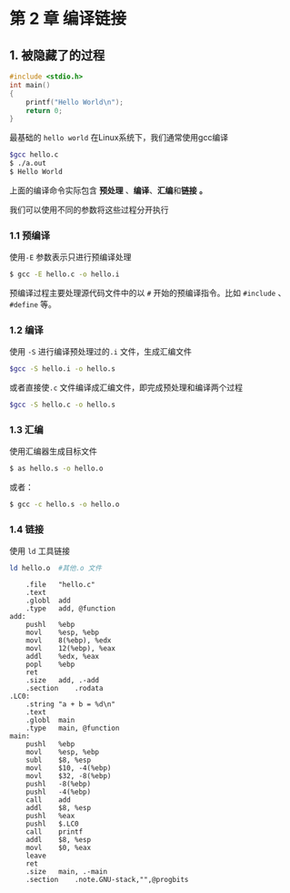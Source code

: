 # 第 2 章 编译链接



## 1. 被隐藏了的过程

```c
#include <stdio.h>
int main()
{
    printf("Hello World\n");
    return 0;
}
```

最基础的 `hello world` 在Linux系统下，我们通常使用gcc编译



```bash
$gcc hello.c 
$ ./a.out
$ Hello World
```

上面的编译命令实际包含 **预处理** 、**编译**、**汇编**和**链接** **。**

我们可以使用不同的参数将这些过程分开执行

###  1.1 预编译

使用`-E` 参数表示只进行预编译处理

```bash
$ gcc -E hello.c -o hello.i
```

预编译过程主要处理源代码文件中的以 `#` 开始的预编译指令。比如 `#include` 、`#define` 等。

### 1.2 编译

使用 `-S` 进行编译预处理过的`.i` 文件，生成汇编文件

```bash
$gcc -S hello.i -o hello.s
```

或者直接使`.c` 文件编译成汇编文件，即完成预处理和编译两个过程

```bash
$gcc -S hello.c -o hello.s
```

### 1.3 汇编



使用汇编器生成目标文件

```bash
$ as hello.s -o hello.o
```

或者：

```bash
$ gcc -c hello.s -o hello.o
```

### 1.4 链接

使用 `ld` 工具链接

```bash
ld hello.o  #其他.o 文件
```





```assembly
	.file	"hello.c"
	.text
	.globl	add
	.type	add, @function
add:
	pushl	%ebp
	movl	%esp, %ebp
	movl	8(%ebp), %edx
	movl	12(%ebp), %eax
	addl	%edx, %eax
	popl	%ebp
	ret
	.size	add, .-add
	.section	.rodata
.LC0:
	.string	"a + b = %d\n"
	.text
	.globl	main
	.type	main, @function
main:
	pushl	%ebp
	movl	%esp, %ebp
	subl	$8, %esp
	movl	$10, -4(%ebp)
	movl	$32, -8(%ebp)
	pushl	-8(%ebp)
	pushl	-4(%ebp)
	call	add
	addl	$8, %esp
	pushl	%eax
	pushl	$.LC0
	call	printf
	addl	$8, %esp
	movl	$0, %eax
	leave
	ret
	.size	main, .-main
	.section	.note.GNU-stack,"",@progbits
```

